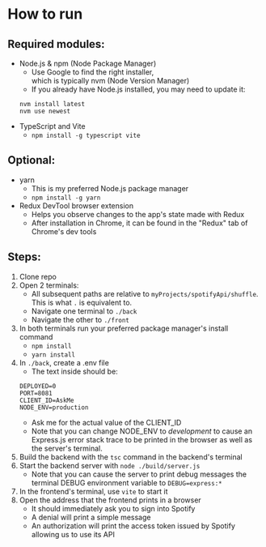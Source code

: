 # How to run

## Required modules:

- Node.js & npm (Node Package Manager)
    - Use Google to find the right installer,<br>which is typically nvm (Node Version Manager)
    - If you already have Node.js installed, you may need to update it:
    ```
    nvm install latest
    nvm use newest
    ```
- TypeScript and Vite
    - `npm install -g typescript vite`

## Optional:
- yarn
    - This is my preferred Node.js package manager
    - `npm install -g yarn`
- Redux DevTool browser extension
    - Helps you observe changes to the app's state made with Redux
    - After installation in Chrome, it can be found in the "Redux" tab of Chrome's dev tools

## Steps:

1. Clone repo
2. Open 2 terminals:
    - All subsequent paths are relative to `myProjects/spotifyApi/shuffle`.  This is what `.` is equivalent to.
    - Navigate one terminal to `./back`
    - Navigate the other to `./front`
3. In both terminals run your preferred package manager's install command
    - `npm install`
    - `yarn install`
4. In `./back`, create a .env file
    - The text inside should be:
    ```
    DEPLOYED=0
    PORT=8081
    CLIENT_ID=AskMe
    NODE_ENV=production
    ```
    - Ask me for the actual value of the CLIENT_ID
    - Note that you can change NODE_ENV to *development* to cause an Express.js error stack trace to be printed in the browser as well as the server's terminal.
5. Build the backend with the `tsc` command in the backend's terminal
6. Start the backend server with `node ./build/server.js`
    - Note that you can cause the server to print debug messages the terminal DEBUG environment variable to `DEBUG=express:*`
7. In the frontend's terminal, use `vite` to start it
8. Open the address that the frontend prints in a browser
    - It should immediately ask you to sign into Spotify
    - A denial will print a simple message
    - An authorization will print the access token issued by Spotify allowing us to use its API